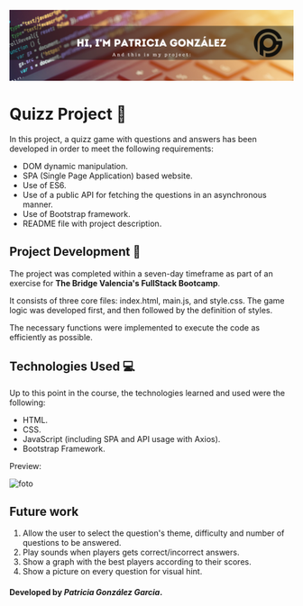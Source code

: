 ![foto](images/Rdm.png)

# Quizz Project 🧠

In this project, a quizz game with questions and answers has been developed in order to meet the following requirements:

-   DOM dynamic manipulation.
-   SPA (Single Page Application) based website.
-   Use of ES6.
-   Use of a public API for fetching the questions in an asynchronous manner.
-   Use of Bootstrap framework.
-   README file with project description.

## Project Development 🔧

The project was completed within a seven-day timeframe as part of an exercise for **The Bridge Valencia's FullStack Bootcamp**.

It consists of three core files: index.html, main.js, and style.css.
The game logic was developed first, and then followed by the definition of styles.

The necessary functions were implemented to execute the code as efficiently as possible.

## Technologies Used 💻

Up to this point in the course, the technologies learned and used were the following:

-   HTML.
-   CSS.
-   JavaScript (including SPA and API usage with Axios).
-   Bootstrap Framework.

Preview:

![foto](images/gif_musiquizz.gif)

## Future work

1. Allow the user to select the question's theme, difficulty and number of questions to be answered.
2. Play sounds when players gets correct/incorrect answers.
3. Show a graph with the best players according to their scores.
4. Show a picture on every question for visual hint.

#### Developed by _Patricia González Garcia_.
